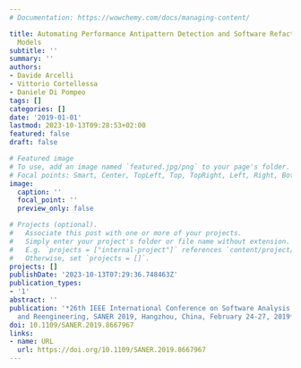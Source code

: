 ```yaml
---
# Documentation: https://wowchemy.com/docs/managing-content/

title: Automating Performance Antipattern Detection and Software Refactoring in UML
  Models
subtitle: ''
summary: ''
authors:
- Davide Arcelli
- Vittorio Cortellessa
- Daniele Di Pompeo
tags: []
categories: []
date: '2019-01-01'
lastmod: 2023-10-13T09:28:53+02:00
featured: false
draft: false

# Featured image
# To use, add an image named `featured.jpg/png` to your page's folder.
# Focal points: Smart, Center, TopLeft, Top, TopRight, Left, Right, BottomLeft, Bottom, BottomRight.
image:
  caption: ''
  focal_point: ''
  preview_only: false

# Projects (optional).
#   Associate this post with one or more of your projects.
#   Simply enter your project's folder or file name without extension.
#   E.g. `projects = ["internal-project"]` references `content/project/deep-learning/index.md`.
#   Otherwise, set `projects = []`.
projects: []
publishDate: '2023-10-13T07:29:36.748463Z'
publication_types:
- '1'
abstract: ''
publication: '*26th IEEE International Conference on Software Analysis, Evolution
  and Reengineering, SANER 2019, Hangzhou, China, February 24-27, 2019*'
doi: 10.1109/SANER.2019.8667967
links:
- name: URL
  url: https://doi.org/10.1109/SANER.2019.8667967
---
```

